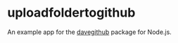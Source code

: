 # uploadfoldertogithub

An example app for the <a href="https://www.npmjs.com/package/davegithub">davegithub</a> package for Node.js.


